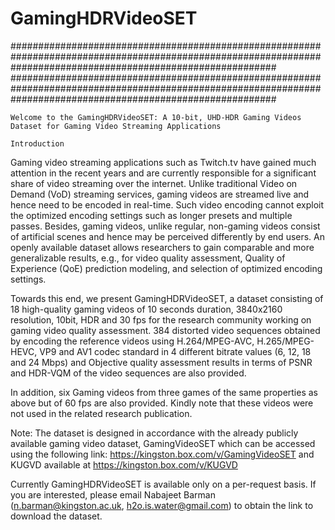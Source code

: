 # GamingHDRVideoSET

################################################################################################################################################################
################################################################################################################################################################
~~~~~~~~~~~~~~~~~~~~~~~~~
Welcome to the GamingHDRVideoSET: A 10-bit, UHD-HDR Gaming Videos Dataset for Gaming Video Streaming Applications
~~~~~~~~~~~~~~~~~~~~~~~~~

~~~~~~~~~~~~~~~~~~~~~~~~~
Introduction
~~~~~~~~~~~~~~~~~~~~~~~~~
Gaming video streaming applications such as Twitch.tv have gained much attention in the recent years and are currently responsible for a significant share of video streaming over the internet. Unlike traditional Video on Demand (VoD) streaming services, gaming videos are streamed live and hence need to be encoded in real-time. Such video encoding cannot exploit the optimized encoding settings such as longer presets and multiple passes. Besides, gaming videos, unlike regular, non-gaming videos consist of artificial scenes and hence may be perceived differently by end users. An openly available dataset allows researchers to gain comparable and more generalizable results, e.g., for video quality assessment, Quality of Experience (QoE) prediction modeling, and selection of optimized encoding settings.

Towards this end, we present GamingHDRVideoSET, a dataset consisting of 18 high-quality gaming videos of 10 seconds duration, 3840x2160 resolution, 10bit, HDR and 30 fps for the research community working on gaming video quality assessment. 384 distorted video sequences obtained by encoding the reference videos using H.264/MPEG-AVC, H.265/MPEG-HEVC, VP9 and AV1 codec standard in 4 different bitrate values (6, 12, 18 and 24 Mbps) and Objective quality assessment results in terms of PSNR and HDR-VQM of the video sequences are also provided.

In addition, six Gaming videos from three games of the same properties as above but of 60 fps are also provided. Kindly note that these videos were not used in the related research publication.

Note: The dataset is designed in accordance with the already publicly available gaming video dataset, GamingVideoSET which can be accessed using the following link: https://kingston.box.com/v/GamingVideoSET and KUGVD available at https://kingston.box.com/v/KUGVD 



Currently GamingHDRVideoSET is available only on a per-request basis. If you are interested, please email Nabajeet Barman (n.barman@kingston.ac.uk, h2o.is.water@gmail.com) to obtain the link to download the dataset.
